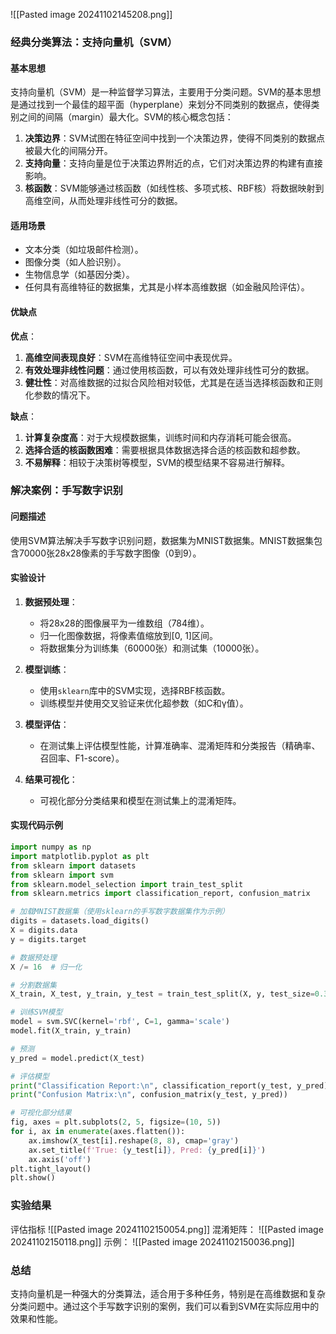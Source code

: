 ![[Pasted image 20241102145208.png]]
### 经典分类算法：支持向量机（SVM）

#### 基本思想
支持向量机（SVM）是一种监督学习算法，主要用于分类问题。SVM的基本思想是通过找到一个最佳的超平面（hyperplane）来划分不同类别的数据点，使得类别之间的间隔（margin）最大化。SVM的核心概念包括：

1. **决策边界**：SVM试图在特征空间中找到一个决策边界，使得不同类别的数据点被最大化的间隔分开。
2. **支持向量**：支持向量是位于决策边界附近的点，它们对决策边界的构建有直接影响。
3. **核函数**：SVM能够通过核函数（如线性核、多项式核、RBF核）将数据映射到高维空间，从而处理非线性可分的数据。

#### 适用场景
- 文本分类（如垃圾邮件检测）。
- 图像分类（如人脸识别）。
- 生物信息学（如基因分类）。
- 任何具有高维特征的数据集，尤其是小样本高维数据（如金融风险评估）。

#### 优缺点

**优点**：
1. **高维空间表现良好**：SVM在高维特征空间中表现优异。
2. **有效处理非线性问题**：通过使用核函数，可以有效处理非线性可分的数据。
3. **健壮性**：对高维数据的过拟合风险相对较低，尤其是在适当选择核函数和正则化参数的情况下。

**缺点**：
1. **计算复杂度高**：对于大规模数据集，训练时间和内存消耗可能会很高。
2. **选择合适的核函数困难**：需要根据具体数据选择合适的核函数和超参数。
3. **不易解释**：相较于决策树等模型，SVM的模型结果不容易进行解释。

### 解决案例：手写数字识别

#### 问题描述
使用SVM算法解决手写数字识别问题，数据集为MNIST数据集。MNIST数据集包含70000张28x28像素的手写数字图像（0到9）。

#### 实验设计

1. **数据预处理**：
   - 将28x28的图像展平为一维数组（784维）。
   - 归一化图像数据，将像素值缩放到[0, 1]区间。
   - 将数据集分为训练集（60000张）和测试集（10000张）。

2. **模型训练**：
   - 使用`sklearn`库中的SVM实现，选择RBF核函数。
   - 训练模型并使用交叉验证来优化超参数（如C和γ值）。

3. **模型评估**：
   - 在测试集上评估模型性能，计算准确率、混淆矩阵和分类报告（精确率、召回率、F1-score）。

4. **结果可视化**：
   - 可视化部分分类结果和模型在测试集上的混淆矩阵。

#### 实现代码示例

```python
import numpy as np
import matplotlib.pyplot as plt
from sklearn import datasets
from sklearn import svm
from sklearn.model_selection import train_test_split
from sklearn.metrics import classification_report, confusion_matrix

# 加载MNIST数据集（使用sklearn的手写数字数据集作为示例）
digits = datasets.load_digits()
X = digits.data
y = digits.target

# 数据预处理
X /= 16  # 归一化

# 分割数据集
X_train, X_test, y_train, y_test = train_test_split(X, y, test_size=0.3, random_state=42)

# 训练SVM模型
model = svm.SVC(kernel='rbf', C=1, gamma='scale')
model.fit(X_train, y_train)

# 预测
y_pred = model.predict(X_test)

# 评估模型
print("Classification Report:\n", classification_report(y_test, y_pred))
print("Confusion Matrix:\n", confusion_matrix(y_test, y_pred))

# 可视化部分结果
fig, axes = plt.subplots(2, 5, figsize=(10, 5))
for i, ax in enumerate(axes.flatten()):
    ax.imshow(X_test[i].reshape(8, 8), cmap='gray')
    ax.set_title(f'True: {y_test[i]}, Pred: {y_pred[i]}')
    ax.axis('off')
plt.tight_layout()
plt.show()
```
### 实验结果
评估指标
![[Pasted image 20241102150054.png]]
混淆矩阵：
![[Pasted image 20241102150118.png]]
示例：
![[Pasted image 20241102150036.png]]
### 总结
支持向量机是一种强大的分类算法，适合用于多种任务，特别是在高维数据和复杂分类问题中。通过这个手写数字识别的案例，我们可以看到SVM在实际应用中的效果和性能。